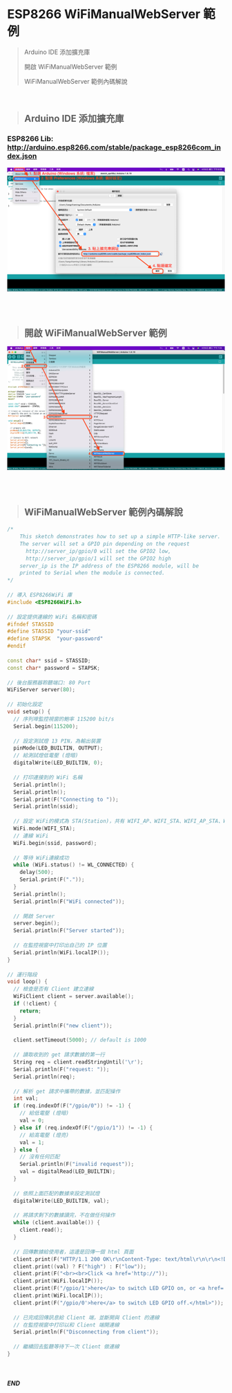 # ESP8266 WiFiManualWebServer 範例

> Arduino IDE 添加擴充庫
>
> 開啟 WiFiManualWebServer 範例
>
> WiFiManualWebServer 範例內碼解說

<br/>

> ## Arduino IDE 添加擴充庫

###  ESP8266 Lib: http://arduino.esp8266.com/stable/package_esp8266com_index.json

<center>

![](https://raw.githubusercontent.com/alsk1369854/Ming_Home_Google_Sites/master/Technical_Article/物聯網/WiFi%20智能家電開關/images/import_esp8266_lib.png)
</center>

<br/><br/>

> ## 開啟 WiFiManualWebServer 範例

<center>

![](https://raw.githubusercontent.com/alsk1369854/Ming_Home_Google_Sites/master/Technical_Article/物聯網/WiFi%20智能家電開關/images/esp8266_WiFiManualWebServer_introduce.png)
</center>

<br/><br/>

> ## WiFiManualWebServer 範例內碼解說
```c++
/*
    This sketch demonstrates how to set up a simple HTTP-like server.
    The server will set a GPIO pin depending on the request
      http://server_ip/gpio/0 will set the GPIO2 low,
      http://server_ip/gpio/1 will set the GPIO2 high
    server_ip is the IP address of the ESP8266 module, will be
    printed to Serial when the module is connected.
*/

// 導入 ESP8266WiFi 庫
#include <ESP8266WiFi.h>

// 設定提供連線的 WiFi 名稱和密碼
#ifndef STASSID
#define STASSID "your-ssid"
#define STAPSK  "your-password"
#endif

const char* ssid = STASSID;
const char* password = STAPSK;

// 後台服務器聆聽端口: 80 Port
WiFiServer server(80);

// 初始化設定
void setup() {
  // 序列埠監控視窗的鮑率 115200 bit/s
  Serial.begin(115200);

  // 設定測試燈 13 PIN，為輸出裝置
  pinMode(LED_BUILTIN, OUTPUT);
  // 給測試燈低電壓 (燈暗)
  digitalWrite(LED_BUILTIN, 0);

  // 打印連接到的 WiFi 名稱
  Serial.println();
  Serial.println();
  Serial.print(F("Connecting to "));
  Serial.println(ssid);

  // 設定 WiFi的模式為 STA(Station)，共有 WIFI_AP、WIFI_STA、WIFI_AP_STA、WIFI_OFF
  WiFi.mode(WIFI_STA);
  // 連線 WiFi
  WiFi.begin(ssid, password);

  // 等待 WiFi連線成功
  while (WiFi.status() != WL_CONNECTED) {
    delay(500);
    Serial.print(F("."));
  }
  Serial.println();
  Serial.println(F("WiFi connected"));

  // 開啟 Server
  server.begin();
  Serial.println(F("Server started"));

  // 在監控視窗中打印出自己的 IP 位置
  Serial.println(WiFi.localIP());
}

// 運行階段
void loop() {
  // 檢查是否有 Client 建立連線
  WiFiClient client = server.available();
  if (!client) {
    return;
  }
  Serial.println(F("new client"));

  client.setTimeout(5000); // default is 1000

  // 讀取收到的 get 請求數據的第一行
  String req = client.readStringUntil('\r');
  Serial.println(F("request: "));
  Serial.println(req);

  // 解析 get 請求中攜帶的數據，並匹配操作
  int val;
  if (req.indexOf(F("/gpio/0")) != -1) {
    // 給低電壓 (燈暗)
    val = 0;
  } else if (req.indexOf(F("/gpio/1")) != -1) {
    // 給高電壓 (燈亮)
    val = 1;
  } else {
    // 沒有任何匹配
    Serial.println(F("invalid request"));
    val = digitalRead(LED_BUILTIN);
  }

  // 依照上面匹配的數據來設定測試燈 
  digitalWrite(LED_BUILTIN, val);

  // 將請求剩下的數據讀完，不在做任何操作
  while (client.available()) {
    client.read();
  }

  // 回傳數據給使用者，這邊是回傳一個 html 頁面
  client.print(F("HTTP/1.1 200 OK\r\nContent-Type: text/html\r\n\r\n<!DOCTYPE HTML>\r\n<html>\r\nGPIO is now "));
  client.print((val) ? F("high") : F("low"));
  client.print(F("<br><br>Click <a href='http://"));
  client.print(WiFi.localIP());
  client.print(F("/gpio/1'>here</a> to switch LED GPIO on, or <a href='http://"));
  client.print(WiFi.localIP());
  client.print(F("/gpio/0'>here</a> to switch LED GPIO off.</html>"));

  // 已完成回傳訊息給 Client 端，並斷開與 Client 的連線
  // 在監控視窗中打印以和 Client 端開連線
  Serial.println(F("Disconnecting from client"));
  
  // 繼續回去監聽等待下一次 Client 做連線
}
```

<br/>

#### _END_